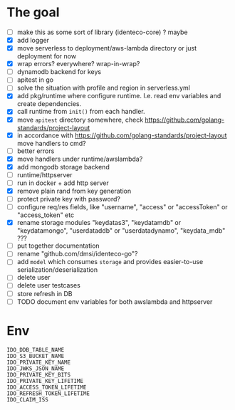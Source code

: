 # The goal

-   [ ] make this as some sort of library (identeco-core) ? maybe
-   [x] add logger
-   [x] move serverless to deployment/aws-lambda directory or just deployment for now
-   [x] wrap errors? everywhere? wrap-in-wrap?
-   [ ] dynamodb backend for keys
-   [ ] apitest in go
-   [ ] solve the situation with profile and region in serverless.yml
-   [x] add pkg/runtime where configure runtime. I.e. read env variables and create dependencies.
-   [x] call runtime from `init()` from each handler.
-   [x] move `apitest` directory somewhere, check https://github.com/golang-standards/project-layout
-   [x] in accordance with https://github.com/golang-standards/project-layout move handlers to cmd?
-   [ ] better errors
-   [x] move handlers under runtime/awslambda?
-   [x] add mongodb storage backend
-   [ ] runtime/httpserver
-   [ ] run in docker + add http server
-   [x] remove plain rand from key generation
-   [ ] protect private key with password?
-   [ ] configure req/res fields, like "username", "access" or "accessToken" or "access_token" etc
-   [x] rename storage modules "keydatas3", "keydatamdb" or "keydatamongo", "userdataddb" or "userdatadynamo", "keydata_mdb" ???
-   [ ] put together documentation
-   [ ] rename "github.com/dmsi/identeco-go"?
-   [ ] add `model` which consumes `storage` and provides easier-to-use serialization/deserialization
-   [ ] delete user
-   [ ] delete user testcases
-   [ ] store refresh in DB
-   [ ] TODO document env variables for both awslambda and httpserver

# Env

```
IDO_DDB_TABLE_NAME
IDO_S3_BUCKET_NAME
IDO_PRIVATE_KEY_NAME
IDO_JWKS_JSON_NAME
IDO_PRIVATE_KEY_BITS
IDO_PRIVATE_KEY_LIFETIME
IDO_ACCESS_TOKEN_LIFETIME
IDO_REFRESH_TOKEN_LIFETIME
IDO_CLAIM_ISS
```
